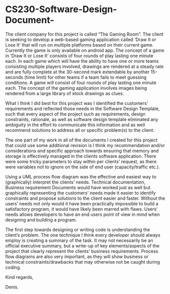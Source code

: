 # CS230-Software-Design-Document-
The client company for this project is called “The Gaming Room”. The client is seeking to develop a web-based gaming application called ‘Draw It or Lose It’ that will run on multiple platforms based on their current game. Currently the game is only available on android app. The concept of a game in ‘Draw It or Lose It’ consists of four rounds of play lasting one minute each. In each game which will have the ability to have one or more teams consisting multiple players involved, drawings are rendered at a steady rate and are fully complete at the 30-second mark extendable by another 15-seconds (time limit) for other teams if a team fails to meet guessing conditions. A game will consist of four rounds of play lasting one minute each. The concept of the gaming application involves images being rendered from a large library of stock drawings as clues.

What I think I did best for this project was I identified the customers’ requirements and reflected those needs in the Software Design Template, such that every aspect of the project such as requirements, design constraints, rationale, as well as software design template eliminated any ambiguity in the effort to communicate this information and as well recommend solutions to address all or specific problem(s) to the client.

The one part of my work in all of the documents I created for this project that could use some additional revision is I think my recommendation and/or considerations and specific approach towards ensuring that memory and storage is effectively managed in the clients software application. There were some tricky parameters to stay within per clients’ request, as there were variables not to ignore on the side of end user (capacity/traffic etc.).  

Using a UML process flow diagram was the effective and easiest way to (graphically)  interpret the clients’ needs. Technical documentation, Business requirement Documents would have worked just as well but graphically representing the customers’ needs made it easier to identify constraints and propose solutions to the client easier and faster. Without the users’ needs not only would it have been practically impossible to build a satisfactory program, it would have likely been marred with flaws. Users’ needs allows developers to have an end users point of view in mind when designing and building a program. 

The first step towards designing or writing code is understanding the client’s problem. The one technique I think every developer should always employ is creating a summary of the task. It may not necessarily be an official executive summary, but a write-up of key elements/aspects of the project that clearly represent the clients’ business requirements. Process flow diagrams are also very important, as they will show business or technical constraints/drawbacks that may otherwise not be caught during coding.     


Kind regards,

Denis. 
